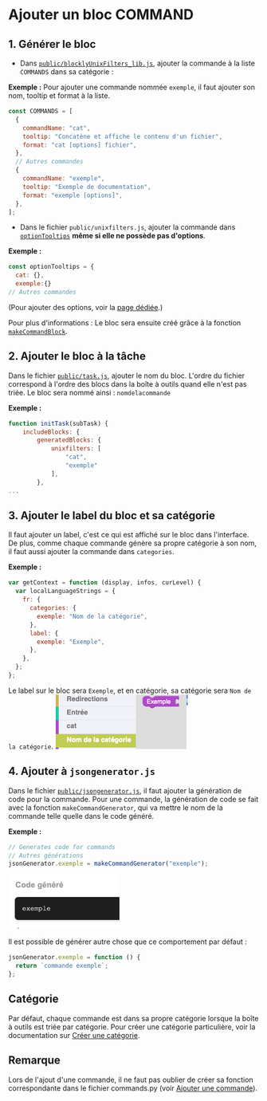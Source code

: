 # Ajouter un bloc COMMAND

## 1. Générer le bloc

- Dans [`public/blocklyUnixFilters_lib.js`](https://github.com/UnixFilters/unixfilters-franceIOI/blob/main/public/blocklyUnixFilters_lib.js), ajouter la commande à la liste `COMMANDS` dans sa catégorie :

**Exemple :** Pour ajouter une commande nommée `exemple`, il faut ajouter son nom, tooltip et format à la liste.

```javascript title="blocklyUnixFilters_lib.js"
const COMMANDS = [
  {
    commandName: "cat",
    tooltip: "Concatène et affiche le contenu d'un fichier",
    format: "cat [options] fichier",
  },
  // Autres commandes
  {
    commandName: "exemple",
    tooltip: "Exemple de documentation",
    format: "exemple [options]",
  },
];
```

- Dans le fichier `public/unixfilters.js`, ajouter la commande dans [`optionTooltips`](https://github.com/UnixFilters/unixfilters-franceIOI/blob/main/public/unixfilters.js#L375) **même si elle ne possède pas d'options**.

**Exemple :**

```javascript title="unixfilters.js"
const optionTooltips = {
  cat: {},
  exemple:{}
// Autres commandes
```

(Pour ajouter des options, voir la [page dédiée](./add_option_block.md).)

Pour plus d'informations : Le bloc sera ensuite créé grâce à la fonction [`makeCommandBlock`](https://github.com/UnixFilters/unixfilters-franceIOI/blob/main/public/blocklyUnixFilters_lib.js#L423).

## 2. Ajouter le bloc à la tâche

Dans le fichier [`public/task.js`](https://github.com/UnixFilters/unixfilters-franceIOI/blob/main/public/task.js), ajouter le nom du bloc. L'ordre du fichier correspond à l'ordre des blocs dans la boîte à outils quand elle n'est pas triée. Le bloc sera nommé ainsi : `nomdelacommande`

**Exemple :**

```javascript title="task.js"
function initTask(subTask) {
    includeBlocks: {
        generatedBlocks: {
            unixfilters: [
                "cat",
                "exemple"
            ],
        },
...
```

## 3. Ajouter le label du bloc et sa catégorie

Il faut ajouter un label, c'est ce qui est affiché sur le bloc dans l'interface. De plus, comme chaque commande génère sa propre catégorie à son nom, il faut aussi ajouter la commande dans `categories`.

**Exemple :**

```javascript title="blocklyUnixFilters_lib.js" hl_lines="5 8"
var getContext = function (display, infos, curLevel) {
  var localLanguageStrings = {
    fr: {
      categories: {
        exemple: "Nom de la catégorie",
      },
      label: {
        exemple: "Exemple",
      },
    },
  };
};
```

Le label sur le bloc sera `Exemple`, et en catégorie, sa catégorie sera `Nom de la catégorie`.
![command block](../img/create_command_block_example1.png)

## 4. Ajouter à `jsongenerator.js`

Dans le fichier [`public/jsongenerator.js`](https://github.com/UnixFilters/unixfilters-franceIOI/blob/main/public/jsongenerator.js), il faut ajouter la génération de code pour la commande. Pour une commande, la génération de code se fait avec la fonction `makeCommandGenerator`, qui va mettre le nom de la commande telle quelle dans le code généré.

**Exemple :**

```javascript title="jsongenerator.js"
// Generates code for commands
// Autres générations
jsonGenerator.exemple = makeCommandGenerator("exemple");
```

![example2](../img/create_command_block_example2.png)

Il est possible de générer autre chose que ce comportement par défaut :

```javascript title="jsongenerator.js"
jsonGenerator.exemple = function () {
  return `commande exemple`;
};
```

## Catégorie

Par défaut, chaque commande est dans sa propre catégorie lorsque la boîte à outils est triée par catégorie.
Pour créer une catégorie particulière, voir la documentation sur [Créer une catégorie](./create_category.md).

## Remarque

Lors de l'ajout d'une commande, il ne faut pas oublier de créer sa fonction correspondante dans le fichier commands.py (voir [Ajouter une commande](./add_command.md)).
